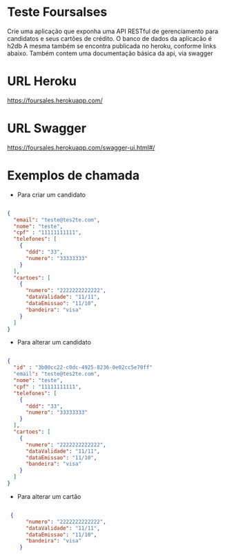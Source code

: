 # Teste Foursalses
Crie uma aplicação que exponha uma API RESTful de gerenciamento para candidatos e seus cartões de crédito.
O banco de dados da aplicacão é h2db
A mesma também se encontra publicada no heroku, conforme links abaixo.
Também contem uma documentação básica da api, via swagger


# URL Heroku
https://foursales.herokuapp.com/


# URL Swagger 
https://foursales.herokuapp.com/swagger-ui.html#/
# Exemplos de chamada

- Para criar um candidato 
```json

{
  "email": "teste@tes2te.com",
  "nome": "teste",
  "cpf" : "11111111111",
  "telefones": [
    {
      "ddd": "33",
      "numero": "33333333"
    }
  ],
  "cartoes": [
    {
      "numero": "2222222222222",
      "dataValidade": "11/11",
      "dataEmissao": "11/10",
      "bandeira": "visa"
    }
  ]
}
```

- Para alterar um candidato
```json

{
  "id" : "3b00cc22-c0dc-4925-8236-0e02cc5e70ff"
  "email": "teste@tes2te.com",
  "nome": "teste",
  "cpf" : "11111111111",
  "telefones": [
    {
      "ddd": "33",
      "numero": "33333333"
    }
  ],
  "cartoes": [
    {
      "numero": "2222222222222",
      "dataValidade": "11/11",
      "dataEmissao": "11/10",
      "bandeira": "visa"
    }
  ]
}
```

- Para alterar um cartão 
```json

 {
      "numero": "2222222222222",
      "dataValidade": "11/11",
      "dataEmissao": "11/10",
      "bandeira": "visa"
    }

```
